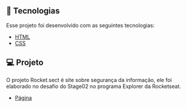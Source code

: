 

## 🚀 Tecnologias

Esse projeto foi desenvolvido com as seguintes tecnologias:

- [HTML](https://developer.mozilla.org/pt-BR/docs/Web/HTML)
- [CSS](https://developer.mozilla.org/pt-BR/docs/Web/CSS)

## 💻 Projeto

O projeto Rocket.sect é site sobre segurança da informação, ele foi elaborado no desafio do Stage02 no programa Explorer da Rocketseat.

- [Página](https://leokazuyukinagatani.github.io/rocket-link/)


